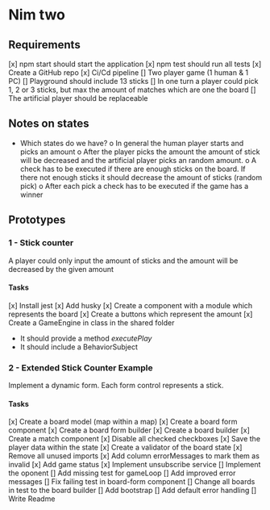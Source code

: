 # Nim two

## Requirements

[x] npm start should start the application
[x] npm test should run all tests
[x] Create a GitHub repo
[x] Ci/Cd pipeline
[] Two player game (1 human & 1 PC)
[] Playground should include 13 sticks
[] In one turn a player could pick 1, 2 or 3 sticks, but max the amount of matches which are one the board
[] The artificial player should be replaceable

## Notes on states

- Which states do we have?
  o In general the human player starts and picks an amount
  o After the player picks the amount the amount of stick will be decreased and the artificial player picks an random amount.
  o A check has to be executed if there are enough sticks on the board. If there not enough sticks it should decrease the amount of sticks (random pick)
  o After each pick a check has to be executed if the game has a winner

## Prototypes

### 1 - Stick counter

A player could only input the amount of sticks and the amount will be decreased by the given amount

#### Tasks

[x] Install jest
[x] Add husky
[x] Create a component with a module which represents the board
[x] Create a buttons which represent the amount
[x] Create a GameEngine in class in the shared folder

- It should provide a method _executePlay_
- It should include a BehaviorSubject

### 2 - Extended Stick Counter Example

Implement a dynamic form. Each form control represents a stick.

#### Tasks

[x] Create a board model (map within a map)
[x] Create a board form component
[x] Create a board form builder
[x] Create a board builder
[x] Create a match component
[x] Disable all checked checkboxes
[x] Save the player data within the state
[x] Create a validator of the board state
[x] Remove all unused imports
[x] Add column errorMessages to mark them as invalid
[x] Add game status
[x] Implement unsubscribe service
[] Implement the oponent
[] Add missing test for gameLoop
[] Add improved error messages
[] Fix failing test in board-form component
[] Change all boards in test to the board builder
[] Add bootstrap
[] Add default error handling
[] Write Readme

